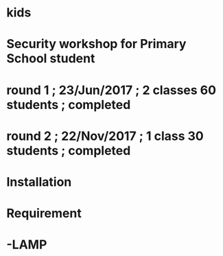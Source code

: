 # kids
# Security workshop for Primary School student
#
# round 1 ; 23/Jun/2017 ; 2 classes 60 students ; completed
# round 2 ; 22/Nov/2017 ; 1 class 30 students ; completed


# Installation


# Requirement
#   -LAMP
